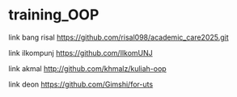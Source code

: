 # training_OOP

link bang risal
https://github.com/risal098/academic_care2025.git

link ilkompunj
https://github.com/IlkomUNJ

link akmal
http://github.com/khmalz/kuliah-oop

link deon
https://github.com/Gimshi/for-uts

